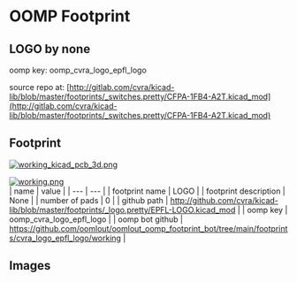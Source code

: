 # OOMP Footprint  
## LOGO  by none  
  
oomp key: oomp_cvra_logo_epfl_logo  
  
source repo at: [http://gitlab.com/cvra/kicad-lib/blob/master/footprints/_switches.pretty/CFPA-1FB4-A2T.kicad_mod](http://gitlab.com/cvra/kicad-lib/blob/master/footprints/_switches.pretty/CFPA-1FB4-A2T.kicad_mod)  
## Footprint  
  
[![working_kicad_pcb_3d.png](working_kicad_pcb_3d_600.png)](working_kicad_pcb_3d.png)  
  
[![working.png](working_600.png)](working.png)  
| name | value | 
| --- | --- | 
| footprint name | LOGO | 
| footprint description | None | 
| number of pads | 0 | 
| github path | http://github.com/cvra/kicad-lib/blob/master/footprints/_logo.pretty/EPFL-LOGO.kicad_mod | 
| oomp key | oomp_cvra_logo_epfl_logo | 
| oomp bot github | https://github.com/oomlout/oomlout_oomp_footprint_bot/tree/main/footprints/cvra_logo_epfl_logo/working | 
## Images  

